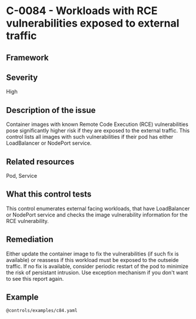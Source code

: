 # C-0084 - Workloads with RCE vulnerabilities exposed to external traffic

## Framework

 
## Severity
High

## Description of the issue
Container images with known Remote Code Execution (RCE) vulnerabilities pose significantly higher risk if they are exposed to the external traffic. This control lists all images with such vulnerabilities if their pod has either LoadBalancer or NodePort service.
 
## Related resources
Pod, Service
 
## What this control tests 
This control enumerates external facing workloads, that have LoadBalancer or NodePort service and checks the image vulnerability information for the RCE vulnerability.
 
## Remediation
Either update the container image to fix the vulnerabilities (if such fix is available) or reassess if this workload must be exposed to the outseide traffic. If no fix is available, consider periodic restart of the pod to minimize the risk of persistant intrusion. Use exception mechanism if you don't want to see this report again.
 
## Example
```
@controls/examples/c84.yaml
```
